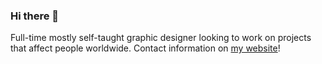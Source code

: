### Hi there 👋

Full-time mostly self-taught graphic designer looking to work on projects that affect people worldwide.
Contact information on [my website](www.maticbasle.com)!
